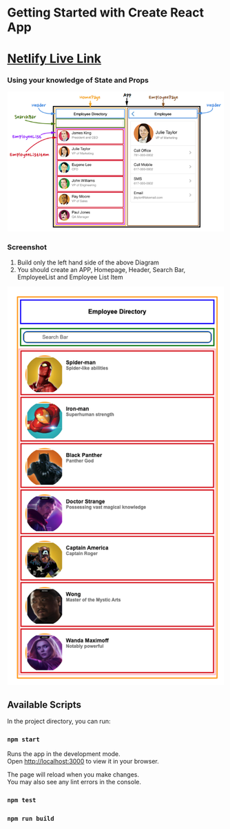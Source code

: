 # Getting Started with Create React App
# [Netlify Live Link](https://deft-manatee-28d51b.netlify.app/)

### Using your knowledge of State and Props
<img src="public/diagram.png">

### Screenshot
1. Build only the left hand side of the above Diagram
2. You should create an APP, Homepage, Header, Search Bar, EmployeeList and Employee List Item
<img src="public/Screenshot.png">


## Available Scripts

In the project directory, you can run:

### `npm start`

Runs the app in the development mode.\
Open [http://localhost:3000](http://localhost:3000) to view it in your browser.

The page will reload when you make changes.\
You may also see any lint errors in the console.

### `npm test`


### `npm run build`


